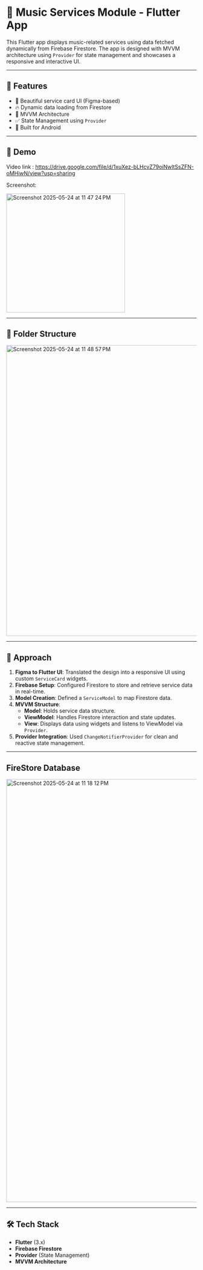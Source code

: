 # 🎵 Music Services Module - Flutter App

This Flutter app displays music-related services using data fetched dynamically from Firebase Firestore. The app is designed with MVVM architecture using `Provider` for state management and showcases a responsive and interactive UI.

---

## 📱 Features


- 🎨 Beautiful service card UI (Figma-based)
- 🔥 Dynamic data loading from Firestore
- 🧠 MVVM Architecture
- ✅ State Management using `Provider`
- 📱 Built for Android

---

## 🎥 Demo

Video link : https://drive.google.com/file/d/1xuXez-bLHcvZ79oiNwltSsZFN-oMHiwN/view?usp=sharing

Screenshot:

<img width="314" alt="Screenshot 2025-05-24 at 11 47 24 PM" src="https://github.com/user-attachments/assets/82a49069-a14a-4755-9f20-085ff8db8495" />



---

## 📁 Folder Structure

<img width="767" alt="Screenshot 2025-05-24 at 11 48 57 PM" src="https://github.com/user-attachments/assets/13e0cab6-de62-4e24-a298-5041c90bce80" />

---

## 🧩 Approach

1. **Figma to Flutter UI**: Translated the design into a responsive UI using custom `ServiceCard` widgets.
2. **Firebase Setup**: Configured Firestore to store and retrieve service data in real-time.
3. **Model Creation**: Defined a `ServiceModel` to map Firestore data.
4. **MVVM Structure**:
   - **Model**: Holds service data structure.
   - **ViewModel**: Handles Firestore interaction and state updates.
   - **View**: Displays data using widgets and listens to ViewModel via `Provider`.
5. **Provider Integration**: Used `ChangeNotifierProvider` for clean and reactive state management.

---
## FireStore Database

<img width="1116" alt="Screenshot 2025-05-24 at 11 18 12 PM" src="https://github.com/user-attachments/assets/cf0b7a1d-4b09-4d3b-a8bd-ad04af098f38" />

---
## 🛠️ Tech Stack

- **Flutter** (3.x)
- **Firebase Firestore**
- **Provider** (State Management)
- **MVVM Architecture**
